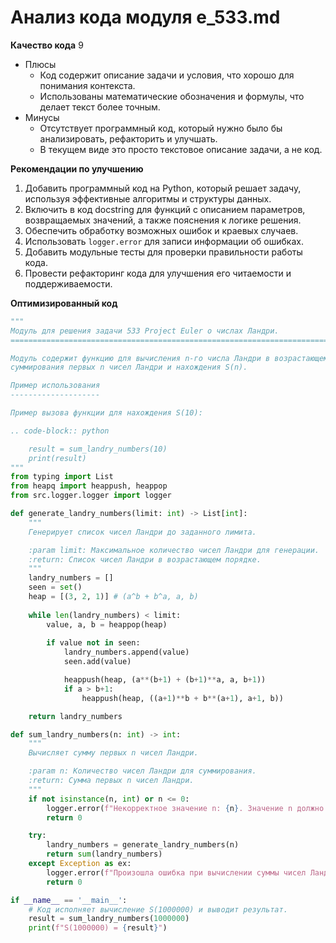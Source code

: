 # Анализ кода модуля e_533.md

**Качество кода**
9
- Плюсы
    - Код содержит описание задачи и условия, что хорошо для понимания контекста.
    - Использованы математические обозначения и формулы, что делает текст более точным.
- Минусы
    - Отсутствует программный код, который нужно было бы анализировать, рефакторить и улучшать.
    - В текущем виде это просто текстовое описание задачи, а не код.

**Рекомендации по улучшению**
1. Добавить программный код на Python, который решает задачу, используя эффективные алгоритмы и структуры данных.
2. Включить в код docstring для функций с описанием параметров, возвращаемых значений, а также пояснения к логике решения.
3. Обеспечить обработку возможных ошибок и краевых случаев.
4. Использовать `logger.error` для записи информации об ошибках.
5. Добавить модульные тесты для проверки правильности работы кода.
6. Провести рефакторинг кода для улучшения его читаемости и поддерживаемости.

**Оптимизированный код**
```python
"""
Модуль для решения задачи 533 Project Euler о числах Ландри.
=========================================================================================

Модуль содержит функцию для вычисления n-го числа Ландри в возрастающем порядке,
суммирования первых n чисел Ландри и нахождения S(n).

Пример использования
--------------------

Пример вызова функции для нахождения S(10):

.. code-block:: python

    result = sum_landry_numbers(10)
    print(result)
"""
from typing import List
from heapq import heappush, heappop
from src.logger.logger import logger

def generate_landry_numbers(limit: int) -> List[int]:
    """
    Генерирует список чисел Ландри до заданного лимита.

    :param limit: Максимальное количество чисел Ландри для генерации.
    :return: Список чисел Ландри в возрастающем порядке.
    """
    landry_numbers = []
    seen = set()
    heap = [(3, 2, 1)] # (a^b + b^a, a, b)
    
    while len(landry_numbers) < limit:
        value, a, b = heappop(heap)
        
        if value not in seen:
            landry_numbers.append(value)
            seen.add(value)

            heappush(heap, (a**(b+1) + (b+1)**a, a, b+1))
            if a > b+1:
                heappush(heap, ((a+1)**b + b**(a+1), a+1, b))

    return landry_numbers

def sum_landry_numbers(n: int) -> int:
    """
    Вычисляет сумму первых n чисел Ландри.

    :param n: Количество чисел Ландри для суммирования.
    :return: Сумма первых n чисел Ландри.
    """
    if not isinstance(n, int) or n <= 0:
        logger.error(f"Некорректное значение n: {n}. Значение n должно быть положительным целым числом.")
        return 0

    try:
        landry_numbers = generate_landry_numbers(n)
        return sum(landry_numbers)
    except Exception as ex:
        logger.error(f"Произошла ошибка при вычислении суммы чисел Ландри: {ex}")
        return 0

if __name__ == '__main__':
    # Код исполняет вычисление S(1000000) и выводит результат.
    result = sum_landry_numbers(1000000)
    print(f"S(1000000) = {result}")
```
